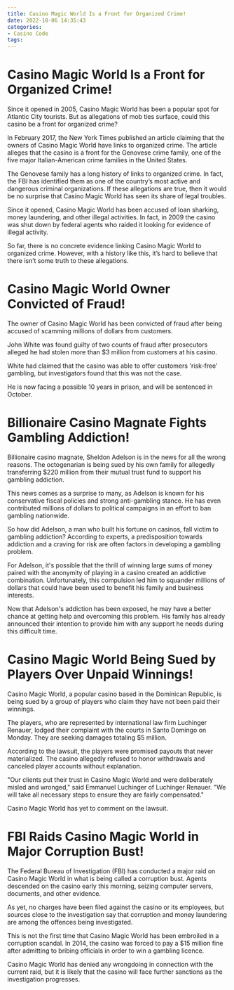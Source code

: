 ```yaml
---
title: Casino Magic World Is a Front for Organized Crime!
date: 2022-10-06 14:35:43
categories:
- Casino Code
tags:
---
```



#  Casino Magic World Is a Front for Organized Crime!

Since it opened in 2005, Casino Magic World has been a popular spot for Atlantic City tourists. But as allegations of mob ties surface, could this casino be a front for organized crime?

In February 2017, the New York Times published an article claiming that the owners of Casino Magic World have links to organized crime. The article alleges that the casino is a front for the Genovese crime family, one of the five major Italian-American crime families in the United States.

The Genovese family has a long history of links to organized crime. In fact, the FBI has identified them as one of the country’s most active and dangerous criminal organizations. If these allegations are true, then it would be no surprise that Casino Magic World has seen its share of legal troubles.

Since it opened, Casino Magic World has been accused of loan sharking, money laundering, and other illegal activities. In fact, in 2009 the casino was shut down by federal agents who raided it looking for evidence of illegal activity.

So far, there is no concrete evidence linking Casino Magic World to organized crime. However, with a history like this, it’s hard to believe that there isn’t some truth to these allegations.

#  Casino Magic World Owner Convicted of Fraud!

The owner of Casino Magic World has been convicted of fraud after being accused of scamming millions of dollars from customers.

John White was found guilty of two counts of fraud after prosecutors alleged he had stolen more than $3 million from customers at his casino.

White had claimed that the casino was able to offer customers 'risk-free' gambling, but investigators found that this was not the case.

He is now facing a possible 10 years in prison, and will be sentenced in October.

#  Billionaire Casino Magnate Fights Gambling Addiction!

Billionaire casino magnate, Sheldon Adelson is in the news for all the wrong reasons. The octogenarian is being sued by his own family for allegedly transferring $220 million from their mutual trust fund to support his gambling addiction.

This news comes as a surprise to many, as Adelson is known for his conservative fiscal policies and strong anti-gambling stance. He has even contributed millions of dollars to political campaigns in an effort to ban gambling nationwide.

So how did Adelson, a man who built his fortune on casinos, fall victim to gambling addiction? According to experts, a predisposition towards addiction and a craving for risk are often factors in developing a gambling problem.

For Adelson, it's possible that the thrill of winning large sums of money paired with the anonymity of playing in a casino created an addictive combination. Unfortunately, this compulsion led him to squander millions of dollars that could have been used to benefit his family and business interests.

Now that Adelson's addiction has been exposed, he may have a better chance at getting help and overcoming this problem. His family has already announced their intention to provide him with any support he needs during this difficult time.

#  Casino Magic World Being Sued by Players Over Unpaid Winnings!

Casino Magic World, a popular casino based in the Dominican Republic, is being sued by a group of players who claim they have not been paid their winnings.

The players, who are represented by international law firm Luchinger Renauer, lodged their complaint with the courts in Santo Domingo on Monday. They are seeking damages totaling $5 million.

According to the lawsuit, the players were promised payouts that never materialized. The casino allegedly refused to honor withdrawals and canceled player accounts without explanation.

"Our clients put their trust in Casino Magic World and were deliberately misled and wronged," said Emmanuel Luchinger of Luchinger Renauer. "We will take all necessary steps to ensure they are fairly compensated."

Casino Magic World has yet to comment on the lawsuit.

#  FBI Raids Casino Magic World in Major Corruption Bust!

The Federal Bureau of Investigation (FBI) has conducted a major raid on Casino Magic World in what is being called a corruption bust. Agents descended on the casino early this morning, seizing computer servers, documents, and other evidence.

As yet, no charges have been filed against the casino or its employees, but sources close to the investigation say that corruption and money laundering are among the offences being investigated.

This is not the first time that Casino Magic World has been embroiled in a corruption scandal. In 2014, the casino was forced to pay a $15 million fine after admitting to bribing officials in order to win a gambling licence.

Casino Magic World has denied any wrongdoing in connection with the current raid, but it is likely that the casino will face further sanctions as the investigation progresses.